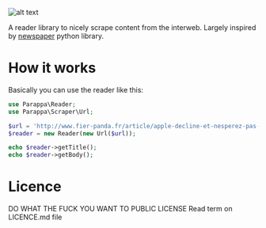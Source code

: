 ![alt text](https://dl.dropboxusercontent.com/u/168077/parappa_the_logo.png )

A reader library to nicely scrape content from the interweb. Largely inspired by [newspaper](https://github.com/codelucas/newspaper)  python library. 

How it works
============

Basically you can use the reader like this:
```php
use Parappa\Reader;
use Parappa\Scraper\Url;

$url = 'http://www.fier-panda.fr/article/apple-decline-et-nesperez-pas-en-tirer-du-cidre';
$reader = new Reader(new Url($url));

echo $reader->getTitle();
echo $reader->getBody();
```

Licence
=======
DO WHAT THE FUCK YOU WANT TO PUBLIC LICENSE
Read term on LICENCE.md file
